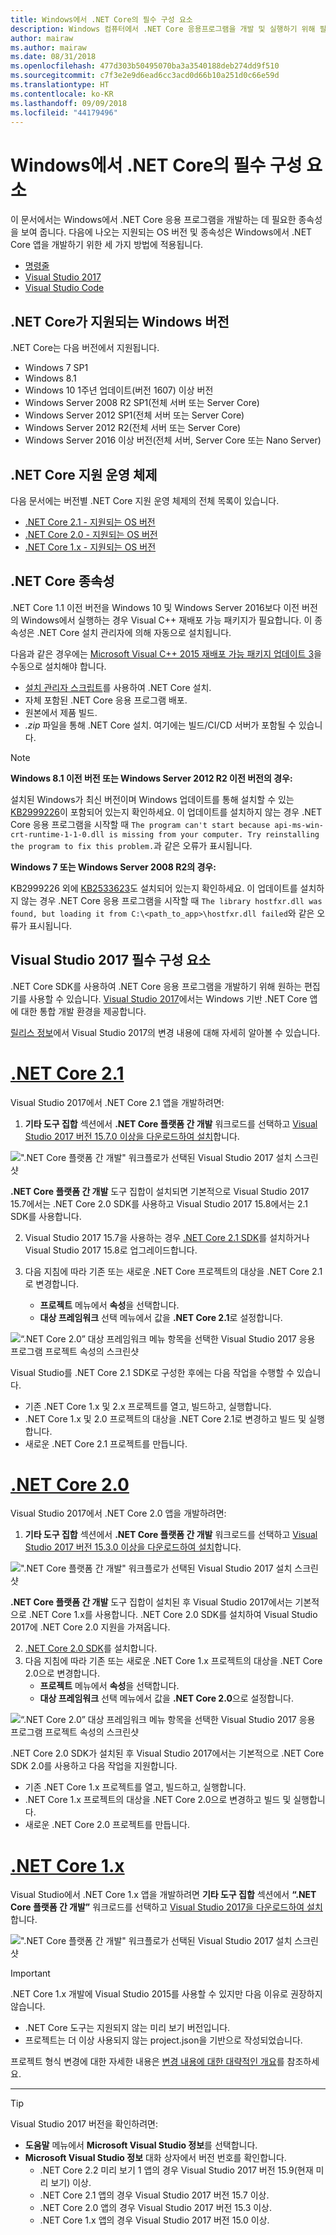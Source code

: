 ```yaml
---
title: Windows에서 .NET Core의 필수 구성 요소
description: Windows 컴퓨터에서 .NET Core 응용프로그램을 개발 및 실행하기 위해 필요한 종속성이 무엇인지 살펴보세요.
author: mairaw
ms.author: mairaw
ms.date: 08/31/2018
ms.openlocfilehash: 477d303b50495070ba3a3540188deb274dd9f510
ms.sourcegitcommit: c7f3e2e9d6ead6cc3acd0d66b10a251d0c66e59d
ms.translationtype: HT
ms.contentlocale: ko-KR
ms.lasthandoff: 09/09/2018
ms.locfileid: "44179496"
---
```

# <a name="prerequisites-for-net-core-on-windows"></a>Windows에서 .NET Core의 필수 구성 요소

이 문서에서는 Windows에서 .NET Core 응용 프로그램을 개발하는 데 필요한 종속성을 보여 줍니다. 다음에 나오는 지원되는 OS 버전 및 종속성은 Windows에서 .NET Core 앱을 개발하기 위한 세 가지 방법에 적용됩니다.

* [명령줄](tutorials/using-with-xplat-cli.md)
* [Visual Studio 2017](https://aka.ms/vsdownload?utm_source=mscom&utm_campaign=msdocs)
* [Visual Studio Code](https://code.visualstudio.com/)

## <a name="net-core-supported-windows-versions"></a>.NET Core가 지원되는 Windows 버전

.NET Core는 다음 버전에서 지원됩니다.

* Windows 7 SP1
* Windows 8.1
* Windows 10 1주년 업데이트(버전 1607) 이상 버전
* Windows Server 2008 R2 SP1(전체 서버 또는 Server Core)
* Windows Server 2012 SP1(전체 서버 또는 Server Core)
* Windows Server 2012 R2(전체 서버 또는 Server Core)
* Windows Server 2016 이상 버전(전체 서버, Server Core 또는 Nano Server)

## <a name="net-core-supported-operating-systems"></a>.NET Core 지원 운영 체제

다음 문서에는 버전별 .NET Core 지원 운영 체제의 전체 목록이 있습니다.

* [.NET Core 2.1 - 지원되는 OS 버전](https://github.com/dotnet/core/blob/master/release-notes/2.1/2.1-supported-os.md)
* [.NET Core 2.0 - 지원되는 OS 버전](https://github.com/dotnet/core/blob/master/release-notes/2.0/2.0-supported-os.md)
* [.NET Core 1.x - 지원되는 OS 버전](https://github.com/dotnet/core/blob/master/release-notes/1.0/1.0-supported-os.md)

## <a name="net-core-dependencies"></a>.NET Core 종속성

.NET Core 1.1 이전 버전을 Windows 10 및 Windows Server 2016보다 이전 버전의 Windows에서 실행하는 경우 Visual C++ 재배포 가능 패키지가 필요합니다. 이 종속성은 .NET Core 설치 관리자에 의해 자동으로 설치됩니다.

다음과 같은 경우에는 [Microsoft Visual C++ 2015 재배포 가능 패키지 업데이트 3](https://www.microsoft.com/download/details.aspx?id=52685)을 수동으로 설치해야 합니다.

* [설치 관리자 스크립트](./tools/dotnet-install-script.md)를 사용하여 .NET Core 설치.
* 자체 포함된 .NET Core 응용 프로그램 배포.
* 원본에서 제품 빌드.
* *.zip* 파일을 통해 .NET Core 설치. 여기에는 빌드/CI/CD 서버가 포함될 수 있습니다.

> [!NOTE]
> **Windows 8.1 이전 버전 또는 Windows Server 2012 R2 이전 버전의 경우:**
>
> 설치된 Windows가 최신 버전이며 Windows 업데이트를 통해 설치할 수 있는 [KB2999226](https://support.microsoft.com/en-us/help/2999226/update-for-universal-c-runtime-in-windows)이 포함되어 있는지 확인하세요. 이 업데이트를 설치하지 않는 경우 .NET Core 응용 프로그램을 시작할 때 `The program can't start because api-ms-win-crt-runtime-1-1-0.dll is missing from your computer. Try reinstalling the program to fix this problem.`과 같은 오류가 표시됩니다.
>
> **Windows 7 또는 Windows Server 2008 R2의 경우:**
>
> KB2999226 외에 [KB2533623](https://support.microsoft.com/en-us/help/2533623/microsoft-security-advisory-insecure-library-loading-could-allow-remot)도 설치되어 있는지 확인하세요. 이 업데이트를 설치하지 않는 경우 .NET Core 응용 프로그램을 시작할 때 `The library hostfxr.dll was found, but loading it from C:\<path_to_app>\hostfxr.dll failed`와 같은 오류가 표시됩니다.

## <a name="prerequisites-with-visual-studio-2017"></a>Visual Studio 2017 필수 구성 요소

.NET Core SDK를 사용하여 .NET Core 응용 프로그램을 개발하기 위해 원하는 편집기를 사용할 수 있습니다. [Visual Studio 2017](#visual-studio-2017)에서는 Windows 기반 .NET Core 앱에 대한 통합 개발 환경을 제공합니다.

[릴리스 정보](/visualstudio/releasenotes/vs2017-relnotes)에서 Visual Studio 2017의 변경 내용에 대해 자세히 알아볼 수 있습니다.

# <a name="net-core-21tabnetcore21"></a>[.NET Core 2.1](#tab/netcore21)

Visual Studio 2017에서 .NET Core 2.1 앱을 개발하려면:

 1. **기타 도구 집합** 섹션에서 **.NET Core 플랫폼 간 개발** 워크로드를 선택하고 [Visual Studio 2017 버전 15.7.0 이상을 다운로드하여 설치](/visualstudio/install/install-visual-studio)합니다.

![".NET Core 플랫폼 간 개발" 워크플로가 선택된 Visual Studio 2017 설치 스크린샷](./media/windows-prerequisites/vs-15-8-workloads.jpg)

**.NET Core 플랫폼 간 개발** 도구 집합이 설치되면 기본적으로 Visual Studio 2017 15.7에서는 .NET Core 2.0 SDK를 사용하고 Visual Studio 2017 15.8에서는 2.1 SDK를 사용합니다.

 2. Visual Studio 2017 15.7을 사용하는 경우 [.NET Core 2.1 SDK](https://www.microsoft.com/net/download/core)를 설치하거나 Visual Studio 2017 15.8로 업그레이드합니다.

 3. 다음 지침에 따라 기존 또는 새로운 .NET Core 프로젝트의 대상을 .NET Core 2.1로 변경합니다.
    * **프로젝트** 메뉴에서 **속성**을 선택합니다.
    * **대상 프레임워크** 선택 메뉴에서 값을 **.NET Core 2.1**로 설정합니다.

![“.NET Core 2.0” 대상 프레임워크 메뉴 항목을 선택한 Visual Studio 2017 응용 프로그램 프로젝트 속성의 스크린샷](./media/windows-prerequisites/Targeting-dotnetCore2.png)

Visual Studio를 .NET Core 2.1 SDK로 구성한 후에는 다음 작업을 수행할 수 있습니다.

* 기존 .NET Core 1.x 및 2.x 프로젝트를 열고, 빌드하고, 실행합니다.
* .NET Core 1.x 및 2.0 프로젝트의 대상을 .NET Core 2.1로 변경하고 빌드 및 실행합니다.
* 새로운 .NET Core 2.1 프로젝트를 만듭니다.

# <a name="net-core-20tabnetcore20"></a>[.NET Core 2.0](#tab/netcore20)

Visual Studio 2017에서 .NET Core 2.0 앱을 개발하려면:

 1. **기타 도구 집합** 섹션에서 **.NET Core 플랫폼 간 개발** 워크로드를 선택하고 [Visual Studio 2017 버전 15.3.0 이상을 다운로드하여 설치](/visualstudio/install/install-visual-studio)합니다.

![".NET Core 플랫폼 간 개발" 워크플로가 선택된 Visual Studio 2017 설치 스크린샷](./media/windows-prerequisites/vs-15-3-workloads.jpg)

**.NET Core 플랫폼 간 개발** 도구 집합이 설치된 후 Visual Studio 2017에서는 기본적으로 .NET Core 1.x를 사용합니다. .NET Core 2.0 SDK를 설치하여 Visual Studio 2017에 .NET Core 2.0 지원을 가져옵니다.

 2. [.NET Core 2.0 SDK](https://www.microsoft.com/net/download/dotnet-core/2.0)를 설치합니다.
 3. 다음 지침에 따라 기존 또는 새로운 .NET Core 1.x 프로젝트의 대상을 .NET Core 2.0으로 변경합니다.
    * **프로젝트** 메뉴에서 **속성**을 선택합니다.
    * **대상 프레임워크** 선택 메뉴에서 값을 **.NET Core 2.0**으로 설정합니다.

![“.NET Core 2.0” 대상 프레임워크 메뉴 항목을 선택한 Visual Studio 2017 응용 프로그램 프로젝트 속성의 스크린샷](./media/windows-prerequisites/Targeting-dotnetCore2.png)

.NET Core 2.0 SDK가 설치된 후 Visual Studio 2017에서는 기본적으로 .NET Core SDK 2.0를 사용하고 다음 작업을 지원합니다.

* 기존 .NET Core 1.x 프로젝트를 열고, 빌드하고, 실행합니다.
* .NET Core 1.x 프로젝트의 대상을 .NET Core 2.0으로 변경하고 빌드 및 실행합니다.
* 새로운 .NET Core 2.0 프로젝트를 만듭니다.

# <a name="net-core-1xtabnetcore1x"></a>[.NET Core 1.x](#tab/netcore1x)

Visual Studio에서 .NET Core 1.x 앱을 개발하려면 **기타 도구 집합** 섹션에서 **“.NET Core 플랫폼 간 개발”** 워크로드를 선택하고 [Visual Studio 2017을 다운로드하여 설치](/visualstudio/install/install-visual-studio)합니다.

![".NET Core 플랫폼 간 개발" 워크플로가 선택된 Visual Studio 2017 설치 스크린샷](./media/windows-prerequisites/vs_workloads.jpg)

> [!IMPORTANT]
> .NET Core 1.x 개발에 Visual Studio 2015를 사용할 수 있지만 다음 이유로 권장하지 않습니다.
  > * .NET Core 도구는 지원되지 않는 미리 보기 버전입니다.
  > * 프로젝트는 더 이상 사용되지 않는 project.json을 기반으로 작성되었습니다.
>
> 프로젝트 형식 변경에 대한 자세한 내용은 [변경 내용에 대한 대략적인 개요](./tools/cli-msbuild-architecture.md)를 참조하세요.
---

<a name="vs-mapping"></a>

> [!TIP]
> Visual Studio 2017 버전을 확인하려면:
>
> * **도움말** 메뉴에서 **Microsoft Visual Studio 정보**를 선택합니다.
> * **Microsoft Visual Studio 정보** 대화 상자에서 버전 번호를 확인합니다.
>   * .NET Core 2.2 미리 보기 1 앱의 경우 Visual Studio 2017 버전 15.9(현재 미리 보기) 이상.
>   * .NET Core 2.1 앱의 경우 Visual Studio 2017 버전 15.7 이상.
>   * .NET Core 2.0 앱의 경우 Visual Studio 2017 버전 15.3 이상.
>   * .NET Core 1.x 앱의 경우 Visual Studio 2017 버전 15.0 이상.
